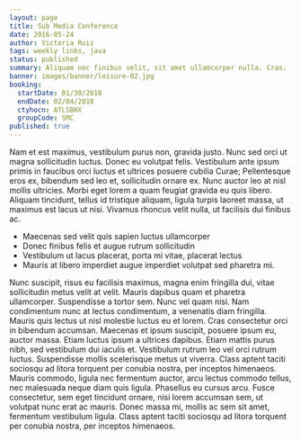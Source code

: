 ```yaml
---
layout: page
title: Sub Media Conference
date: 2016-05-24
author: Victoria Ruiz
tags: weekly links, java
status: published
summary: Aliquam nec finibus velit, sit amet ullamcorper nulla. Cras.
banner: images/banner/leisure-02.jpg
booking:
  startDate: 01/30/2018
  endDate: 02/04/2018
  ctyhocn: ATLSBHX
  groupCode: SMC
published: true
---
```

Nam et est maximus, vestibulum purus non, gravida justo. Nunc sed orci ut magna sollicitudin luctus. Donec eu volutpat felis. Vestibulum ante ipsum primis in faucibus orci luctus et ultrices posuere cubilia Curae; Pellentesque eros ex, bibendum sed leo et, sollicitudin ornare ex. Nunc auctor leo at nisl mollis ultricies. Morbi eget lorem a quam feugiat gravida eu quis libero. Aliquam tincidunt, tellus id tristique aliquam, ligula turpis laoreet massa, ut maximus est lacus ut nisi. Vivamus rhoncus velit nulla, ut facilisis dui finibus ac.

* Maecenas sed velit quis sapien luctus ullamcorper
* Donec finibus felis et augue rutrum sollicitudin
* Vestibulum ut lacus placerat, porta mi vitae, placerat lectus
* Mauris at libero imperdiet augue imperdiet volutpat sed pharetra mi.

Nunc suscipit, risus eu facilisis maximus, magna enim fringilla dui, vitae sollicitudin metus velit at velit. Mauris dapibus quam et pharetra ullamcorper. Suspendisse a tortor sem. Nunc vel quam nisi. Nam condimentum nunc at lectus condimentum, a venenatis diam fringilla. Mauris quis lectus ut nisl molestie luctus eu et lorem. Cras consectetur orci in bibendum accumsan. Maecenas et ipsum suscipit, posuere ipsum eu, auctor massa. Etiam luctus ipsum a ultrices dapibus. Etiam mattis purus nibh, sed vestibulum dui iaculis et. Vestibulum rutrum leo vel orci rutrum luctus.
Suspendisse mollis scelerisque metus ut viverra. Class aptent taciti sociosqu ad litora torquent per conubia nostra, per inceptos himenaeos. Mauris commodo, ligula nec fermentum auctor, arcu lectus commodo tellus, nec malesuada neque diam quis ligula. Phasellus eu cursus arcu. Fusce consectetur, sem eget tincidunt ornare, nisi lorem accumsan sem, ut volutpat nunc erat ac mauris. Donec massa mi, mollis ac sem sit amet, fermentum vestibulum ligula. Class aptent taciti sociosqu ad litora torquent per conubia nostra, per inceptos himenaeos.
